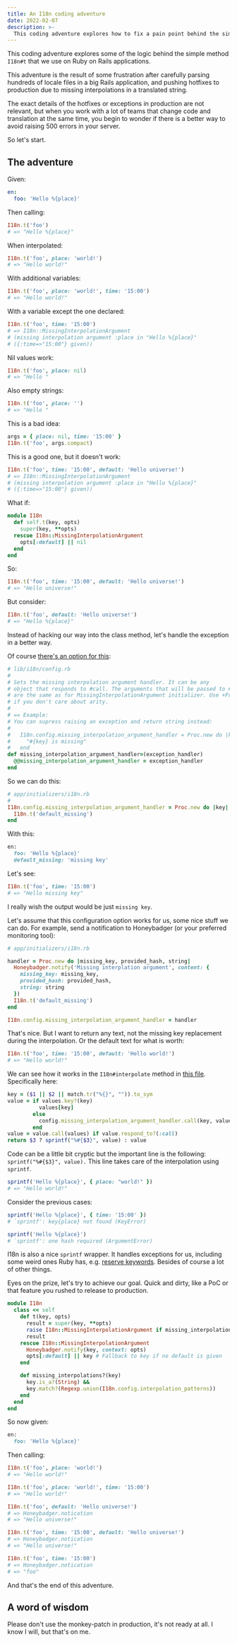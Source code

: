 ```yaml
---
title: An I18n coding adventure
date: 2022-02-07
description: >-
  This coding adventure explores how to fix a pain point behind the simple method I18n#t that we use on Ruby applications.
---
```


This coding adventure explores some of the logic behind the simple method `I18n#t` that we use on Ruby on Rails applications.

This adventure is the result of some frustration after carefully parsing hundreds of locale files in a big Rails application, and pushing hotfixes to production due to missing interpolations in a translated string.

The exact details of the hotfixes or exceptions in production are not relevant, but when you work with a lot of teams that change code and translation at the same time, you begin to wonder if there is a better way to avoid raising 500 errors in your server.

So let's start.

## The adventure

Given:

```yaml
en:
  foo: 'Hello %{place}'
```

Then calling:

```ruby
I18n.t('foo')
# => "Hello %{place}"
```

When interpolated:

```ruby
I18n.t('foo', place: 'world!')
# => "Hello world!"
```

With additional variables:

```ruby
I18n.t('foo', place: 'world!', time: '15:00')
# => "Hello world!"
```

With a variable except the one declared:

```ruby
I18n.t('foo', time: '15:00')
# => I18n::MissingInterpolationArgument
# (missing interpolation argument :place in "Hello %{place}"
# ({:time=>"15:00"} given))
```

Nil values work:

```ruby
I18n.t('foo', place: nil)
# => "Hello "
```

Also empty strings:

```ruby
I18n.t('foo', place: '')
# => "Hello "
```

This is a bad idea:

```ruby
args = { place: nil, time: '15:00' }
I18n.t('foo', args.compact)
```

This is a good one, but it doesn't work:

```ruby
I18n.t('foo', time: '15:00', default: 'Hello universe!')
# => I18n::MissingInterpolationArgument
# (missing interpolation argument :place in "Hello %{place}"
# ({:time=>"15:00"} given))
```

What if:

```ruby
module I18n
  def self.t(key, opts)
    super(key, **opts)
  rescue I18n::MissingInterpolationArgument
    opts[:default] || nil
  end
end
```

So:

```ruby
I18n.t('foo', time: '15:00', default: 'Hello universe!')
# => "Hello universe!"
```

But consider:

```ruby
I18n.t('foo', default: 'Hello universe!')
# => "Hello %{place}"
```

Instead of hacking our way into the class method, let's handle the exception in a better way.

Of course [there's an option for this](https://github.com/ruby-i18n/i18n/blob/5eeaad7fb35f9a30f654e3bdeb6933daa7fd421d/lib/i18n/config.rb#L95-L116):

```ruby
# lib/i18n/config.rb
#
# Sets the missing interpolation argument handler. It can be any
# object that responds to #call. The arguments that will be passed to #call
# are the same as for MissingInterpolationArgument initializer. Use +Proc.new+
# if you don't care about arity.
#
# == Example:
# You can supress raising an exception and return string instead:
#
#   I18n.config.missing_interpolation_argument_handler = Proc.new do |key|
#     "#{key} is missing"
#   end
def missing_interpolation_argument_handler=(exception_handler)
  @@missing_interpolation_argument_handler = exception_handler
end
```

So we can do this:

```ruby
# app/initializers/i18n.rb
#
I18n.config.missing_interpolation_argument_handler = Proc.new do |key|
  I18n.t('default_missing')
end
```

With this:

```ruby
en:
  foo: 'Hello %{place}'
  default_missing: 'missing key'
```

Let's see:

```ruby
I18n.t('foo', time: '15:00')
# => "Hello missing key"
```

I really wish the output would be just `missing key`.

Let's assume that this configuration option works for us, some nice stuff we can do. For example, send a notification to Honeybadger (or your preferred monitoring tool):

```ruby
# app/initializers/i18n.rb

handler = Proc.new do |missing_key, provided_hash, string|
  Honeybadger.notify('Missing interplation argument', content: {
    missing_key: missing_key,
    provided_hash: provided_hash,
    string: string
  })
  I18n.t('default_missing')
end

I18n.config.missing_interpolation_argument_handler = handler
```

That's nice. But I want to return any text, not the missing key replacement during the interpolation. Or the default text for what is worth:

```ruby
I18n.t('foo', time: '15:00', default: 'Hello world!')
# => "Hello world!"
```

We can see how it works in the `I18n#interpolate` method in [this file](https://github.com/ruby-i18n/i18n/blob/00fc8100135878af7b5cc05aa2213844dcbe4e1b/lib/i18n/interpolate/ruby.rb#L31). Specifically here:

```ruby
key = ($1 || $2 || match.tr("%{}", "")).to_sym
value = if values.key?(key)
          values[key]
        else
          config.missing_interpolation_argument_handler.call(key, values, string)
        end
value = value.call(values) if value.respond_to?(:call)
return $3 ? sprintf("%#{$3}", value) : value
```

Code can be a little bit cryptic but the important line is the following: `sprintf("%#{$3}", value).` This line takes care of the interpolation using `sprintf`.

```ruby
sprintf('Hello %{place}', { place: "world!" })
# => "Hello world!"
```

Consider the previous cases:

```ruby
sprintf('Hello %{place}', { time: '15:00' })
# `sprintf': key{place} not found (KeyError)

sprintf('Hello %{place}')
# `sprintf': one hash required (ArgumentError)
```

I18n is also a nice `sprintf` wrapper. It handles exceptions for us, including some weird ones Ruby has, e.g. [reserve keywords](https://github.com/ruby-i18n/i18n/blob/00fc8100135878af7b5cc05aa2213844dcbe4e1b/lib/i18n.rb#L19-L34). Besides of course a lot of other things.

Eyes on the prize, let's try to achieve our goal. Quick and dirty, like a PoC or that feature you rushed to release to production.

```ruby
module I18n
  class << self
    def t(key, opts)
      result = super(key, **opts)
      raise I18n::MissingInterpolationArgument if missing_interpolations?(result)
      result
    rescue I18n::MissingInterpolationArgument
      Honeybadger.notify(key, context: opts)
      opts[:default] || key # Fallback to key if no default is given
    end

    def missing_interpolations?(key)
      key.is_a?(String) &&
      key.match?(Regexp.union(I18n.config.interpolation_patterns))
    end
  end
end

```

So now given:

```ruby
en:
  foo: 'Hello %{place}'
```

Then calling:

```ruby
I18n.t('foo', place: 'world!')
# => "Hello world!"

I18n.t('foo', place: 'world!', time: '15:00')
# => "Hello world!"

I18n.t('foo', default: 'Hello universe!')
# => Honeybadger.notication
# => "Hello universe!"

I18n.t('foo', time: '15:00', default: 'Hello universe!')
# => Honeybadger.notication
# => "Hello universe!"

I18n.t('foo', time: '15:00')
# => Honeybadger.notication
# => "foo"
```

And that's the end of this adventure.

## A word of wisdom

Please don't use the monkey-patch in production, it's not ready at all. I know I will, but that's on me.
